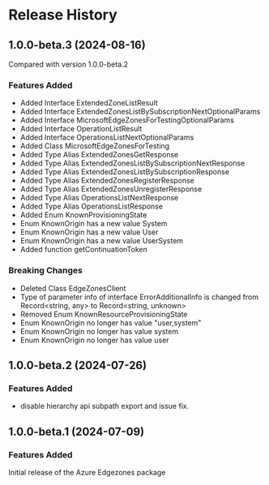 # Release History
    
## 1.0.0-beta.3 (2024-08-16)
Compared with version 1.0.0-beta.2
    
### Features Added

  - Added Interface ExtendedZoneListResult
  - Added Interface ExtendedZonesListBySubscriptionNextOptionalParams
  - Added Interface MicrosoftEdgeZonesForTestingOptionalParams
  - Added Interface OperationListResult
  - Added Interface OperationsListNextOptionalParams
  - Added Class MicrosoftEdgeZonesForTesting
  - Added Type Alias ExtendedZonesGetResponse
  - Added Type Alias ExtendedZonesListBySubscriptionNextResponse
  - Added Type Alias ExtendedZonesListBySubscriptionResponse
  - Added Type Alias ExtendedZonesRegisterResponse
  - Added Type Alias ExtendedZonesUnregisterResponse
  - Added Type Alias OperationsListNextResponse
  - Added Type Alias OperationsListResponse
  - Added Enum KnownProvisioningState
  - Enum KnownOrigin has a new value System
  - Enum KnownOrigin has a new value User
  - Enum KnownOrigin has a new value UserSystem
  - Added function getContinuationToken

### Breaking Changes

  - Deleted Class EdgeZonesClient
  - Type of parameter info of interface ErrorAdditionalInfo is changed from Record<string, any> to Record<string, unknown>
  - Removed Enum KnownResourceProvisioningState
  - Enum KnownOrigin no longer has value "user,system"
  - Enum KnownOrigin no longer has value system
  - Enum KnownOrigin no longer has value user
    
    
## 1.0.0-beta.2 (2024-07-26)

### Features Added

- disable hierarchy api subpath export and issue fix.

## 1.0.0-beta.1 (2024-07-09)

### Features Added

Initial release of the Azure Edgezones package
